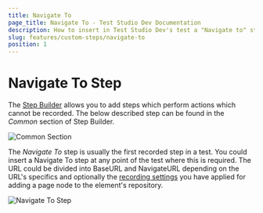 ```yaml
---
title: Navigate To
page_title: Navigate To - Test Studio Dev Documentation
description: How to insert in Test Studio Dev's test a "Navigate to" step to load a url
slug: features/custom-steps/navigate-to
position: 1
---
```

# Navigate To Step

The <a href="/features/recorder/step-builder" target="_blank">Step Builder</a> allows you to add steps which perform actions which cannot be recorded. The below described step can be found in the _Common_ section of Step Builder.

![Common Section](images/step-builder-common.png)

The _Navigate To_ step is usually the first recorded step in a test. You could insert a Navigate To step at any point of the test where this is required. The URL could be divided into BaseURL and NavigateURL depending on the URL's specifics and optionally the <a href="/features/project-settings/recording-options" target="_blank">recording settings</a> you have applied for adding a page node to the element's repository. 

![Navigate To Step](images/navigate-to-step.png)